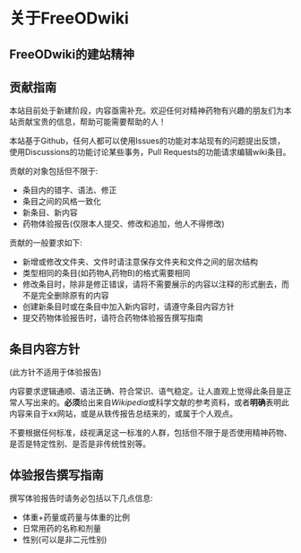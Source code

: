 # 关于FreeODwiki

## FreeODwiki的建站精神

## 贡献指南

本站目前处于新建阶段，内容亟需补充。欢迎任何对精神药物有兴趣的朋友们为本站贡献宝贵的信息，帮助可能需要帮助的人！

本站基于Github，任何人都可以使用Issues的功能对本站现有的问题提出反馈，使用Discussions的功能讨论某些事务，Pull Requests的功能请求编辑wiki条目。

贡献的对象包括但不限于:
 - 条目内的错字、语法、修正
 - 条目之间的风格一致化
 - 新条目、新内容
 - 药物体验报告(仅限本人提交、修改和追加，他人不得修改)

贡献的一般要求如下:
 - 新增或修改文件夹、文件时请注意保存文件夹和文件之间的层次结构
 - 类型相同的条目(如药物A,药物B)的格式需要相同
 - 修改条目时，除非是修正错误，请将不需要展示的内容以注释的形式删去，而不是完全删除原有的内容
 - 创建新条目时或在条目中加入新内容时，请遵守条目内容方针
 - 提交药物体验报告时，请符合药物体验报告撰写指南


## 条目内容方针

(此方针不适用于体验报告)

内容要求逻辑通顺、语法正确、符合常识、语气稳定。让人直观上觉得此条目是正常人写出来的。**必须**给出来自*Wikipedia*或科学文献的参考资料，或者**明确**表明此内容来自于xx网站，或是从轶传报告总结来的，或属于个人观点。

不要根据任何标准，歧视满足这一标准的人群，包括但不限于是否使用精神药物、是否是特定性别、是否是非传统性别等。

## 体验报告撰写指南

撰写体验报告时请务必包括以下几点信息:

 - 体重+药量或药量与体重的比例
 - 日常用药的名称和剂量
 - 性别(可以是非二元性别)
